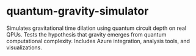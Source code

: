 # quantum-gravity-simulator
Simulates gravitational time dilation using quantum circuit depth on real QPUs. Tests the hypothesis that gravity emerges from quantum computational complexity. Includes Azure integration, analysis tools, and visualizations.
